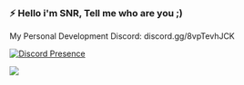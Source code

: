 ### ⚡ Hello i'm SNR, Tell me who are you ;)

My Personal Development Discord: discord.gg/8vpTevhJCK

[![Discord Presence](https://lanyard.cnrad.dev/api/657296742848397346)](https://discord.com/users/657296742848397346)

![](https://dcbadge.vercel.app/api/server/657296742848397346)

<!--
**sonerbeyss/sonerbeyss** is a ✨ _special_ ✨ repository because its `README.md` (this file) appears on your GitHub profile.

Here are some ideas to get you started:

- 🔭 I’m currently working on ...
- 🌱 I’m currently learning ...
- 👯 I’m looking to collaborate on ...
- 🤔 I’m looking for help with ...
- 💬 Ask me about ...
- 📫 How to reach me: ...
- 😄 Pronouns: ...
- ⚡ Fun fact: ...
-->
